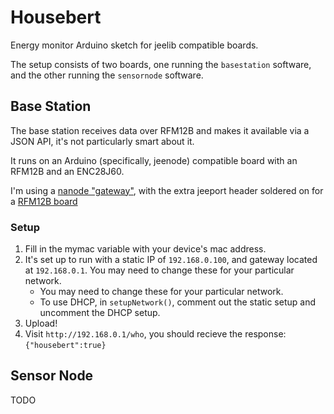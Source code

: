 # Housebert

Energy monitor Arduino sketch for jeelib compatible boards.

The setup consists of two boards, one running the `basestation` software, and the other running the `sensornode` software.

## Base Station

The base station receives data over RFM12B and makes it available via a JSON API, it's not particularly smart about it.

It runs on an Arduino (specifically, jeenode) compatible board with an RFM12B and an ENC28J60.

I'm using a [nanode "gateway"](http://www.nanode.eu/), with the extra jeeport header soldered on for a [RFM12B board](http://jeelabs.net/projects/hardware/wiki/RFM12B_Board)

### Setup

1. Fill in the mymac variable with your device's mac address.
2. It's set up to run with a static IP of `192.168.0.100`, and gateway located
at `192.168.0.1`. You may need to change these for your particular network.
    - You may need to change these for your particular network.
    - To use DHCP, in `setupNetwork()`, comment out the static setup and
    uncomment the DHCP setup.
3. Upload!
4. Visit `http://192.168.0.1/who`, you should recieve the response:
    `{"housebert":true}`

## Sensor Node

TODO


